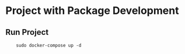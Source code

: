 # Project with Package Development

## Run Project

```dockerfile
    sudo docker-compose up -d
```
